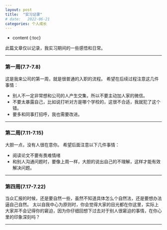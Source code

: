 ```yaml
---
layout: post
title:  "实习记录"
# date:   2022-06-21
categories: 个人成长
---
```

* content
{:toc}



此篇文章仅以记录，我实习期间的一些感悟和日常。

---
### 第一周(7.7-7.8)
这是我来公司的第一周，就是很普通的入职的流程。
希望在后续过程注意这几件事情：
* 别人不一定非常想和公司的人产生交集，所以不要主动加人家的微信。
* 不要太暴露自己，比如说打听对方是哪个学校的，这很不合适，我就犯了这个错。
* 要多和同事打招呼，我也需要改进。

---
### 第二周(7.11-7.15)
大胆一点，没有人很在意你。
希望后面注意以下几件事情：
* 阅读论文不要有畏难情绪
* 和别人沟通问题时，要像上周一样，大胆的说出自己的不理解，这样才能有效解决问题。
  
---
### 第四周(7.17-7.22)
当众汇报的时候，还是要自然一些，虽然不知道具体怎么个自然法，还是要想办法逼自己自然。
太以自我中心为原则时，你会觉得大家的目光都在你这里，实际上大家并不会记得你的窘迫，因为你仔细回想下过去对于别人很窘迫的事情，在你心里的印象深刻吗？

---
